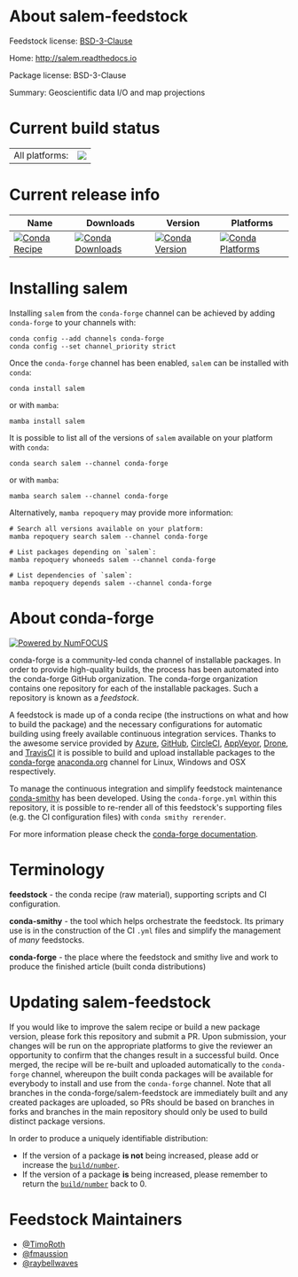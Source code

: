 About salem-feedstock
=====================

Feedstock license: [BSD-3-Clause](https://github.com/conda-forge/salem-feedstock/blob/main/LICENSE.txt)

Home: http://salem.readthedocs.io

Package license: BSD-3-Clause

Summary: Geoscientific data I/O and map projections

Current build status
====================


<table><tr><td>All platforms:</td>
    <td>
      <a href="https://dev.azure.com/conda-forge/feedstock-builds/_build/latest?definitionId=11287&branchName=main">
        <img src="https://dev.azure.com/conda-forge/feedstock-builds/_apis/build/status/salem-feedstock?branchName=main">
      </a>
    </td>
  </tr>
</table>

Current release info
====================

| Name | Downloads | Version | Platforms |
| --- | --- | --- | --- |
| [![Conda Recipe](https://img.shields.io/badge/recipe-salem-green.svg)](https://anaconda.org/conda-forge/salem) | [![Conda Downloads](https://img.shields.io/conda/dn/conda-forge/salem.svg)](https://anaconda.org/conda-forge/salem) | [![Conda Version](https://img.shields.io/conda/vn/conda-forge/salem.svg)](https://anaconda.org/conda-forge/salem) | [![Conda Platforms](https://img.shields.io/conda/pn/conda-forge/salem.svg)](https://anaconda.org/conda-forge/salem) |

Installing salem
================

Installing `salem` from the `conda-forge` channel can be achieved by adding `conda-forge` to your channels with:

```
conda config --add channels conda-forge
conda config --set channel_priority strict
```

Once the `conda-forge` channel has been enabled, `salem` can be installed with `conda`:

```
conda install salem
```

or with `mamba`:

```
mamba install salem
```

It is possible to list all of the versions of `salem` available on your platform with `conda`:

```
conda search salem --channel conda-forge
```

or with `mamba`:

```
mamba search salem --channel conda-forge
```

Alternatively, `mamba repoquery` may provide more information:

```
# Search all versions available on your platform:
mamba repoquery search salem --channel conda-forge

# List packages depending on `salem`:
mamba repoquery whoneeds salem --channel conda-forge

# List dependencies of `salem`:
mamba repoquery depends salem --channel conda-forge
```


About conda-forge
=================

[![Powered by
NumFOCUS](https://img.shields.io/badge/powered%20by-NumFOCUS-orange.svg?style=flat&colorA=E1523D&colorB=007D8A)](https://numfocus.org)

conda-forge is a community-led conda channel of installable packages.
In order to provide high-quality builds, the process has been automated into the
conda-forge GitHub organization. The conda-forge organization contains one repository
for each of the installable packages. Such a repository is known as a *feedstock*.

A feedstock is made up of a conda recipe (the instructions on what and how to build
the package) and the necessary configurations for automatic building using freely
available continuous integration services. Thanks to the awesome service provided by
[Azure](https://azure.microsoft.com/en-us/services/devops/), [GitHub](https://github.com/),
[CircleCI](https://circleci.com/), [AppVeyor](https://www.appveyor.com/),
[Drone](https://cloud.drone.io/welcome), and [TravisCI](https://travis-ci.com/)
it is possible to build and upload installable packages to the
[conda-forge](https://anaconda.org/conda-forge) [anaconda.org](https://anaconda.org/)
channel for Linux, Windows and OSX respectively.

To manage the continuous integration and simplify feedstock maintenance
[conda-smithy](https://github.com/conda-forge/conda-smithy) has been developed.
Using the ``conda-forge.yml`` within this repository, it is possible to re-render all of
this feedstock's supporting files (e.g. the CI configuration files) with ``conda smithy rerender``.

For more information please check the [conda-forge documentation](https://conda-forge.org/docs/).

Terminology
===========

**feedstock** - the conda recipe (raw material), supporting scripts and CI configuration.

**conda-smithy** - the tool which helps orchestrate the feedstock.
                   Its primary use is in the construction of the CI ``.yml`` files
                   and simplify the management of *many* feedstocks.

**conda-forge** - the place where the feedstock and smithy live and work to
                  produce the finished article (built conda distributions)


Updating salem-feedstock
========================

If you would like to improve the salem recipe or build a new
package version, please fork this repository and submit a PR. Upon submission,
your changes will be run on the appropriate platforms to give the reviewer an
opportunity to confirm that the changes result in a successful build. Once
merged, the recipe will be re-built and uploaded automatically to the
`conda-forge` channel, whereupon the built conda packages will be available for
everybody to install and use from the `conda-forge` channel.
Note that all branches in the conda-forge/salem-feedstock are
immediately built and any created packages are uploaded, so PRs should be based
on branches in forks and branches in the main repository should only be used to
build distinct package versions.

In order to produce a uniquely identifiable distribution:
 * If the version of a package **is not** being increased, please add or increase
   the [``build/number``](https://docs.conda.io/projects/conda-build/en/latest/resources/define-metadata.html#build-number-and-string).
 * If the version of a package **is** being increased, please remember to return
   the [``build/number``](https://docs.conda.io/projects/conda-build/en/latest/resources/define-metadata.html#build-number-and-string)
   back to 0.

Feedstock Maintainers
=====================

* [@TimoRoth](https://github.com/TimoRoth/)
* [@fmaussion](https://github.com/fmaussion/)
* [@raybellwaves](https://github.com/raybellwaves/)

